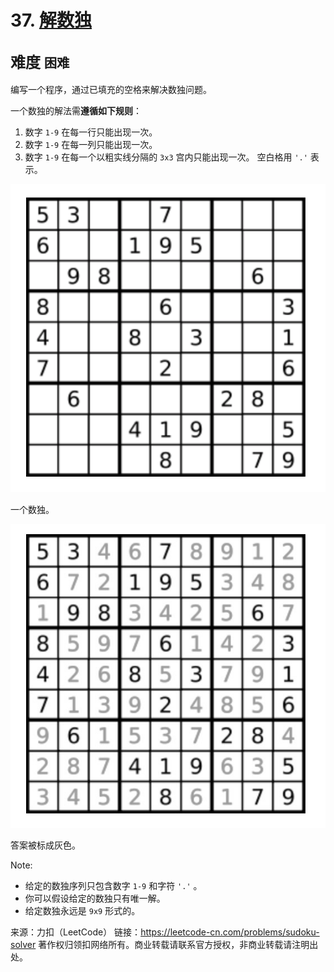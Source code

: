 # 37. [解数独](https://leetcode-cn.com/problems/sudoku-solver/)  
<font size=5> 难度 `困难` </font>
---


编写一个程序，通过已填充的空格来解决数独问题。

一个数独的解法需**遵循如下规则**：

  1. 数字 `1-9` 在每一行只能出现一次。
  2. 数字 `1-9` 在每一列只能出现一次。
  3. 数字 `1-9` 在每一个以粗实线分隔的 `3x3` 宫内只能出现一次。
空白格用 `'.'` 表示。

![图片](https://github.com/Mathstarry/Leetcode/blob/master/problems/0037_solveSudoku/img/Sudoku1.png "初始数独")

一个数独。

![图片](https://github.com/Mathstarry/Leetcode/blob/master/problems/0037_solveSudoku/img/Sudoku2.png "已解数独")

答案被标成灰色。

Note:

* 给定的数独序列只包含数字 `1-9` 和字符 `'.'` 。
* 你可以假设给定的数独只有唯一解。
* 给定数独永远是 `9x9` 形式的。

来源：力扣（LeetCode）
链接：https://leetcode-cn.com/problems/sudoku-solver
著作权归领扣网络所有。商业转载请联系官方授权，非商业转载请注明出处。
